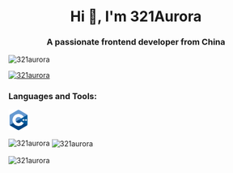 <h1 align="center">Hi 👋, I'm 321Aurora</h1>
<h3 align="center">A passionate frontend developer from China</h3>

<p align="left"> <img src="https://komarev.com/ghpvc/?username=321aurora&label=Profile%20views&color=0e75b6&style=flat" alt="321aurora" /> </p>

<p align="left"> <a href="https://github.com/ryo-ma/github-profile-trophy"><img src="https://github-profile-trophy.vercel.app/?username=321aurora" alt="321aurora" /></a> </p>


<p align="left">
</p>

<h3 align="left">Languages and Tools:</h3>
<p align="left"> <a href="https://www.w3schools.com/cpp/" target="_blank" rel="noreferrer"> <img src="https://raw.githubusercontent.com/devicons/devicon/master/icons/cplusplus/cplusplus-original.svg" alt="cplusplus" width="40" height="40"/> </a> </p>

<p><img align="left" src="https://github-readme-stats.vercel.app/api/top-langs?username=321aurora&show_icons=true&locale=en&layout=compact" alt="321aurora" /></p>

<p>&nbsp;<img align="center" src="https://github-readme-stats.vercel.app/api?username=321aurora&show_icons=true&locale=en" alt="321aurora" /></p>

<p><img align="center" src="https://github-readme-streak-stats.herokuapp.com/?user=321aurora&" alt="321aurora" /></p>

